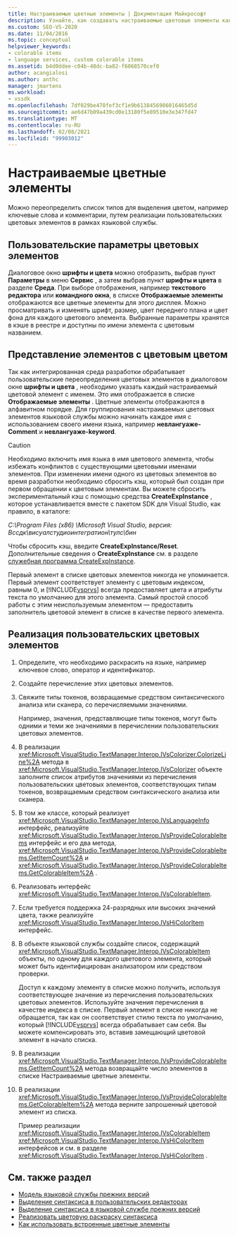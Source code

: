 ```yaml
---
title: Настраиваемые цветные элементы | Документация Майкрософт
description: Узнайте, как создавать настраиваемые цветовые элементы как часть языковой службы путем переопределения элементов в диалоговом окне Шрифты и цвета, например ключевые слова и комментарии.
ms.custom: SEO-VS-2020
ms.date: 11/04/2016
ms.topic: conceptual
helpviewer_keywords:
- colorable items
- language services, custom colorable items
ms.assetid: b4d0ddee-c04b-48dc-ba82-f6068570cef0
author: acangialosi
ms.author: anthc
manager: jmartens
ms.workload:
- vssdk
ms.openlocfilehash: 7df029be478fef3cf1e9b6138456986016465d5d
ms.sourcegitcommit: ae6d47b09a439cd0e13180f5e89510e3e347fd47
ms.translationtype: MT
ms.contentlocale: ru-RU
ms.lasthandoff: 02/08/2021
ms.locfileid: "99903012"
---
```

# <a name="custom-colorable-items"></a>Настраиваемые цветные элементы
Можно переопределить список типов для выделения цветом, например ключевые слова и комментарии, путем реализации пользовательских цветовых элементов в рамках языковой службы.

## <a name="user-settings-of-colorable-items"></a>Пользовательские параметры цветовых элементов
 Диалоговое окно **шрифты и цвета** можно отобразить, выбрав пункт **Параметры** в меню **Сервис** , а затем выбрав пункт **шрифты и цвета** в разделе **Среда**. При выборе отображения, например **текстового редактора** или **командного окна**, в списке **Отображаемые элементы** отображаются все цветные элементы для этого дисплея. Можно просматривать и изменять шрифт, размер, цвет переднего плана и цвет фона для каждого цветового элемента. Выбранные параметры хранятся в кэше в реестре и доступны по имени элемента с цветовым названием.

## <a name="presentation-of-colorable-items"></a>Представление элементов с цветовым цветом
 Так как интегрированная среда разработки обрабатывает пользовательские переопределения цветовых элементов в диалоговом окне **шрифты и цвета** , необходимо указать каждый настраиваемый цветовой элемент с именем. Это имя отображается в списке **Отображаемые элементы** . Цветные элементы отображаются в алфавитном порядке. Для группирования настраиваемых цветовых элементов языковой службы можно начинать каждое имя с использованием своего имени языка, например **невлангуаже-Comment** и **невлангуаже-keyword**.

> [!CAUTION]
> Необходимо включить имя языка в имя цветового элемента, чтобы избежать конфликтов с существующими цветовыми именами элементов. При изменении имени одного из цветовых элементов во время разработки необходимо сбросить кэш, который был создан при первом обращении к цветовым элементам. Вы можете сбросить экспериментальный кэш с помощью средства **CreateExpInstance** , которое устанавливается вместе с пакетом SDK для Visual Studio, как правило, в каталоге:
>
> *C:\Program Files (x86) \Microsoft Visual Studio, версия: Вссдк\висуалстудиоинтегратион\тулс\бин*
>
> Чтобы сбросить кэш, введите **CreateExpInstance/Reset**. Дополнительные сведения о **CreateExpInstance** см. в разделе [служебная программа CreateExpInstance](../../extensibility/internals/createexpinstance-utility.md).

 Первый элемент в списке цветовых элементов никогда не упоминается. Первый элемент соответствует элементу с цветовым индексом, равным 0, и [!INCLUDE[vsprvs](../../code-quality/includes/vsprvs_md.md)] всегда предоставляет цвета и атрибуты текста по умолчанию для этого элемента. Самый простой способ работы с этим неиспользуемым элементом — предоставить заполнитель цветовой элемент в списке в качестве первого элемента.

## <a name="implement-custom-colorable-items"></a>Реализация пользовательских цветовых элементов

1. Определите, что необходимо раскрасить на языке, например ключевое слово, оператор и идентификатор.

2. Создайте перечисление этих цветовых элементов.

3. Свяжите типы токенов, возвращаемые средством синтаксического анализа или сканера, со перечисляемыми значениями.

    Например, значения, представляющие типы токенов, могут быть одними и теми же значениями в перечислении пользовательских цветовых элементов.

4. В реализации <xref:Microsoft.VisualStudio.TextManager.Interop.IVsColorizer.ColorizeLine%2A> метода в <xref:Microsoft.VisualStudio.TextManager.Interop.IVsColorizer> объекте заполните список атрибутов значениями из перечисления пользовательских цветовых элементов, соответствующих типам токенов, возвращаемым средством синтаксического анализа или сканера.

5. В том же классе, который реализует <xref:Microsoft.VisualStudio.TextManager.Interop.IVsLanguageInfo> интерфейс, реализуйте <xref:Microsoft.VisualStudio.TextManager.Interop.IVsProvideColorableItems> интерфейс и его два метода, <xref:Microsoft.VisualStudio.TextManager.Interop.IVsProvideColorableItems.GetItemCount%2A> и <xref:Microsoft.VisualStudio.TextManager.Interop.IVsProvideColorableItems.GetColorableItem%2A> .

6. Реализовать интерфейс <xref:Microsoft.VisualStudio.TextManager.Interop.IVsColorableItem>.

7. Если требуется поддержка 24-разрядных или высоких значений цвета, также реализуйте <xref:Microsoft.VisualStudio.TextManager.Interop.IVsHiColorItem> интерфейс.

8. В объекте языковой службы создайте список, содержащий <xref:Microsoft.VisualStudio.TextManager.Interop.IVsColorableItem> объекты, по одному для каждого цветового элемента, который может быть идентифицирован анализатором или средством проверки.

    Доступ к каждому элементу в списке можно получить, используя соответствующее значение из перечисления пользовательских цветовых элементов. Используйте значения перечисления в качестве индекса в списке. Первый элемент в списке никогда не обращается, так как он соответствует стилю текста по умолчанию, который [!INCLUDE[vsprvs](../../code-quality/includes/vsprvs_md.md)] всегда обрабатывает сам себя. Вы можете компенсировать это, вставив замещающий цветовой элемент в начало списка.

9. В реализации <xref:Microsoft.VisualStudio.TextManager.Interop.IVsProvideColorableItems.GetItemCount%2A> метода возвращайте число элементов в списке Настраиваемые цветные элементы.

10. В реализации <xref:Microsoft.VisualStudio.TextManager.Interop.IVsProvideColorableItems.GetColorableItem%2A> метода верните запрошенный цветовой элемент из списка.

    Пример реализации <xref:Microsoft.VisualStudio.TextManager.Interop.IVsColorableItem> <xref:Microsoft.VisualStudio.TextManager.Interop.IVsHiColorItem> интерфейсов и см. в разделе <xref:Microsoft.VisualStudio.TextManager.Interop.IVsHiColorItem> .

## <a name="see-also"></a>См. также раздел
- [Модель языковой службы прежних версий](../../extensibility/internals/model-of-a-legacy-language-service.md)
- [Выделение синтаксиса в пользовательских редакторах](../../extensibility/syntax-coloring-in-custom-editors.md)
- [Выделение синтаксиса в языковой службе прежних версий](../../extensibility/internals/syntax-coloring-in-a-legacy-language-service.md)
- [Реализовать цветовую раскраску синтаксиса](../../extensibility/internals/implementing-syntax-coloring.md)
- [Как использовать встроенные цветные элементы](../../extensibility/internals/how-to-use-built-in-colorable-items.md)
